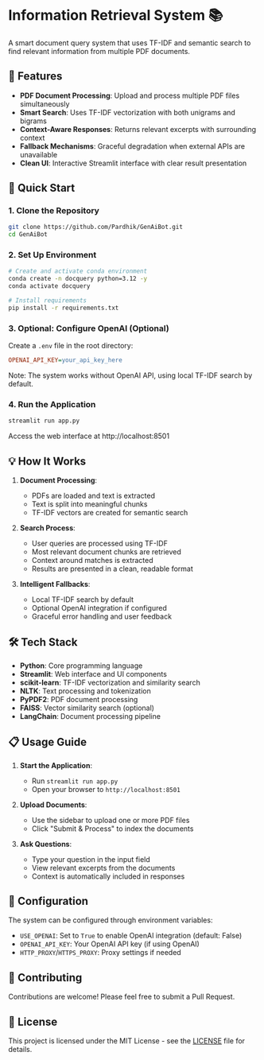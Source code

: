 # Information Retrieval System 📚 

A smart document query system that uses TF-IDF and semantic search to find relevant information from multiple PDF documents.

## 🌟 Features

- **PDF Document Processing**: Upload and process multiple PDF files simultaneously
- **Smart Search**: Uses TF-IDF vectorization with both unigrams and bigrams
- **Context-Aware Responses**: Returns relevant excerpts with surrounding context
- **Fallback Mechanisms**: Graceful degradation when external APIs are unavailable
- **Clean UI**: Interactive Streamlit interface with clear result presentation

## 🚀 Quick Start

### 1. Clone the Repository
```bash
git clone https://github.com/Pardhik/GenAiBot.git
cd GenAiBot
```

### 2. Set Up Environment
```bash
# Create and activate conda environment
conda create -n docquery python=3.12 -y
conda activate docquery

# Install requirements
pip install -r requirements.txt
```

### 3. Optional: Configure OpenAI (Optional)
Create a `.env` file in the root directory:
```ini
OPENAI_API_KEY=your_api_key_here
```
Note: The system works without OpenAI API, using local TF-IDF search by default.

### 4. Run the Application
```bash
streamlit run app.py
```
Access the web interface at http://localhost:8501

## 💡 How It Works

1. **Document Processing**:
   - PDFs are loaded and text is extracted
   - Text is split into meaningful chunks
   - TF-IDF vectors are created for semantic search

2. **Search Process**:
   - User queries are processed using TF-IDF
   - Most relevant document chunks are retrieved
   - Context around matches is extracted
   - Results are presented in a clean, readable format

3. **Intelligent Fallbacks**:
   - Local TF-IDF search by default
   - Optional OpenAI integration if configured
   - Graceful error handling and user feedback

## 🛠️ Tech Stack

- **Python**: Core programming language
- **Streamlit**: Web interface and UI components
- **scikit-learn**: TF-IDF vectorization and similarity search
- **NLTK**: Text processing and tokenization
- **PyPDF2**: PDF document processing
- **FAISS**: Vector similarity search (optional)
- **LangChain**: Document processing pipeline

## 📋 Usage Guide

1. **Start the Application**:
   - Run `streamlit run app.py`
   - Open your browser to `http://localhost:8501`

2. **Upload Documents**:
   - Use the sidebar to upload one or more PDF files
   - Click "Submit & Process" to index the documents

3. **Ask Questions**:
   - Type your question in the input field
   - View relevant excerpts from the documents
   - Context is automatically included in responses

## 🔧 Configuration

The system can be configured through environment variables:
- `USE_OPENAI`: Set to `True` to enable OpenAI integration (default: False)
- `OPENAI_API_KEY`: Your OpenAI API key (if using OpenAI)
- `HTTP_PROXY`/`HTTPS_PROXY`: Proxy settings if needed

## 🤝 Contributing

Contributions are welcome! Please feel free to submit a Pull Request.

## 📝 License

This project is licensed under the MIT License - see the [LICENSE](LICENSE) file for details.